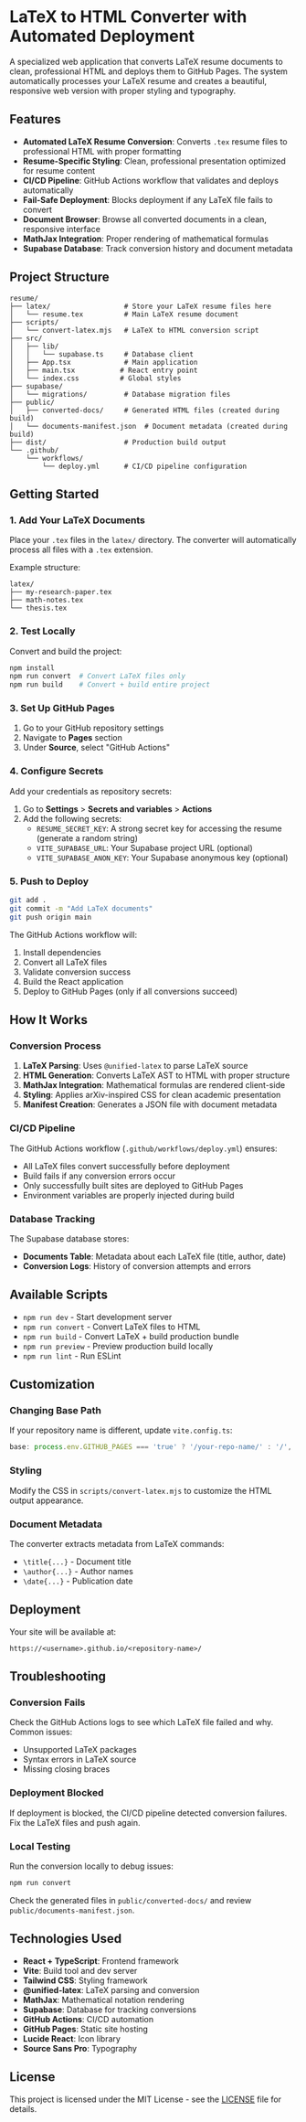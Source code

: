 # LaTeX to HTML Converter with Automated Deployment

A specialized web application that converts LaTeX resume documents to clean, professional HTML and deploys them to GitHub Pages. The system automatically processes your LaTeX resume and creates a beautiful, responsive web version with proper styling and typography.

## Features

- **Automated LaTeX Resume Conversion**: Converts `.tex` resume files to professional HTML with proper formatting
- **Resume-Specific Styling**: Clean, professional presentation optimized for resume content
- **CI/CD Pipeline**: GitHub Actions workflow that validates and deploys automatically
- **Fail-Safe Deployment**: Blocks deployment if any LaTeX file fails to convert
- **Document Browser**: Browse all converted documents in a clean, responsive interface
- **MathJax Integration**: Proper rendering of mathematical formulas
- **Supabase Database**: Track conversion history and document metadata

## Project Structure

```
resume/
├── latex/                  # Store your LaTeX resume files here
│   └── resume.tex          # Main LaTeX resume document
├── scripts/
│   └── convert-latex.mjs   # LaTeX to HTML conversion script
├── src/
│   ├── lib/
│   │   └── supabase.ts     # Database client
│   ├── App.tsx             # Main application
│   ├── main.tsx           # React entry point
│   └── index.css          # Global styles
├── supabase/
│   └── migrations/         # Database migration files
├── public/
│   ├── converted-docs/     # Generated HTML files (created during build)
│   └── documents-manifest.json  # Document metadata (created during build)
├── dist/                   # Production build output
└── .github/
    └── workflows/
        └── deploy.yml      # CI/CD pipeline configuration
```

## Getting Started

### 1. Add Your LaTeX Documents

Place your `.tex` files in the `latex/` directory. The converter will automatically process all files with a `.tex` extension.

Example structure:
```
latex/
├── my-research-paper.tex
├── math-notes.tex
└── thesis.tex
```

### 2. Test Locally

Convert and build the project:

```bash
npm install
npm run convert  # Convert LaTeX files only
npm run build    # Convert + build entire project
```

### 3. Set Up GitHub Pages

1. Go to your GitHub repository settings
2. Navigate to **Pages** section
3. Under **Source**, select "GitHub Actions"

### 4. Configure Secrets

Add your credentials as repository secrets:

1. Go to **Settings** > **Secrets and variables** > **Actions**
2. Add the following secrets:
   - `RESUME_SECRET_KEY`: A strong secret key for accessing the resume (generate a random string)
   - `VITE_SUPABASE_URL`: Your Supabase project URL (optional)
   - `VITE_SUPABASE_ANON_KEY`: Your Supabase anonymous key (optional)

### 5. Push to Deploy

```bash
git add .
git commit -m "Add LaTeX documents"
git push origin main
```

The GitHub Actions workflow will:
1. Install dependencies
2. Convert all LaTeX files
3. Validate conversion success
4. Build the React application
5. Deploy to GitHub Pages (only if all conversions succeed)

## How It Works

### Conversion Process

1. **LaTeX Parsing**: Uses `@unified-latex` to parse LaTeX source
2. **HTML Generation**: Converts LaTeX AST to HTML with proper structure
3. **MathJax Integration**: Mathematical formulas are rendered client-side
4. **Styling**: Applies arXiv-inspired CSS for clean academic presentation
5. **Manifest Creation**: Generates a JSON file with document metadata

### CI/CD Pipeline

The GitHub Actions workflow (`.github/workflows/deploy.yml`) ensures:

- All LaTeX files convert successfully before deployment
- Build fails if any conversion errors occur
- Only successfully built sites are deployed to GitHub Pages
- Environment variables are properly injected during build

### Database Tracking

The Supabase database stores:

- **Documents Table**: Metadata about each LaTeX file (title, author, date)
- **Conversion Logs**: History of conversion attempts and errors

## Available Scripts

- `npm run dev` - Start development server
- `npm run convert` - Convert LaTeX files to HTML
- `npm run build` - Convert LaTeX + build production bundle
- `npm run preview` - Preview production build locally
- `npm run lint` - Run ESLint

## Customization

### Changing Base Path

If your repository name is different, update `vite.config.ts`:

```typescript
base: process.env.GITHUB_PAGES === 'true' ? '/your-repo-name/' : '/',
```

### Styling

Modify the CSS in `scripts/convert-latex.mjs` to customize the HTML output appearance.

### Document Metadata

The converter extracts metadata from LaTeX commands:
- `\title{...}` - Document title
- `\author{...}` - Author names
- `\date{...}` - Publication date

## Deployment

Your site will be available at:
```
https://<username>.github.io/<repository-name>/
```

## Troubleshooting

### Conversion Fails

Check the GitHub Actions logs to see which LaTeX file failed and why. Common issues:
- Unsupported LaTeX packages
- Syntax errors in LaTeX source
- Missing closing braces

### Deployment Blocked

If deployment is blocked, the CI/CD pipeline detected conversion failures. Fix the LaTeX files and push again.

### Local Testing

Run the conversion locally to debug issues:
```bash
npm run convert
```

Check the generated files in `public/converted-docs/` and review `public/documents-manifest.json`.

## Technologies Used

- **React + TypeScript**: Frontend framework
- **Vite**: Build tool and dev server
- **Tailwind CSS**: Styling framework
- **@unified-latex**: LaTeX parsing and conversion
- **MathJax**: Mathematical notation rendering
- **Supabase**: Database for tracking conversions
- **GitHub Actions**: CI/CD automation
- **GitHub Pages**: Static site hosting
- **Lucide React**: Icon library
- **Source Sans Pro**: Typography

## License

This project is licensed under the MIT License - see the [LICENSE](LICENSE) file for details.